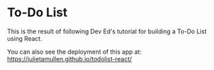 # To-Do List

This is the result of following Dev Ed's tutorial for building a To-Do List using React.

You can also see the deployment of this app at:
https://julietamullen.github.io/todolist-react/
